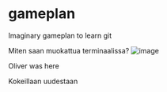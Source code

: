 # gameplan
Imaginary gameplan to learn git

Miten saan muokattua terminaalissa?
![image](https://user-images.githubusercontent.com/117892213/201041997-51c3ba4b-c608-4922-a10e-9e363acc69dd.png)

Oliver was here

Kokeillaan uudestaan
